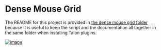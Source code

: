 # Dense Mouse Grid

The README for this project is provided in [the dense mouse grid folder](dense_mouse_grid/README.md) because it is useful to keep the script and the documentation all together in the same folder when installing Talon plugins. 

[![image](https://user-images.githubusercontent.com/1163925/130817064-179b7540-fdf6-4fa2-b262-79bb5cee0929.png)](dense_mouse_grid/README.md)
